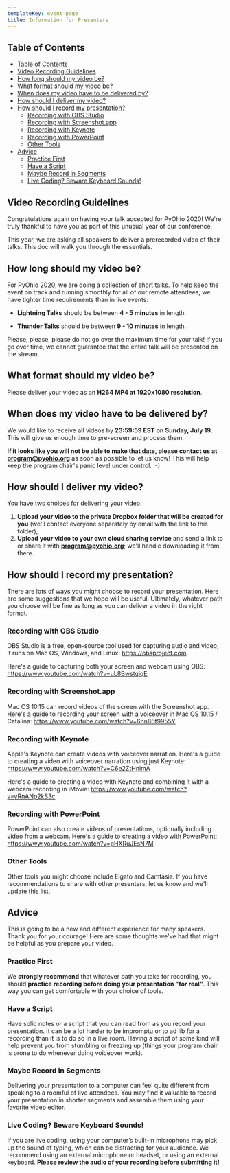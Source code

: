 ```yaml
---
templateKey: event-page
title: Information for Presenters
---
```


## Table of Contents

- [Table of Contents](#table-of-contents)
- [Video Recording Guidelines](#video-recording-guidelines)
- [How long should my video be?](#how-long-should-my-video-be)
- [What format should my video be?](#what-format-should-my-video-be)
- [When does my video have to be delivered by?](#when-does-my-video-have-to-be-delivered-by)
- [How should I deliver my video?](#how-should-i-deliver-my-video)
- [How should I record my presentation?](#how-should-i-record-my-presentation)
  - [Recording with OBS Studio](#recording-with-obs-studio)
  - [Recording with Screenshot.app](#recording-with-screenshotapp)
  - [Recording with Keynote](#recording-with-keynote)
  - [Recording with PowerPoint](#recording-with-powerpoint)
  - [Other Tools](#other-tools)
- [Advice](#advice)
  - [Practice First](#practice-first)
  - [Have a Script](#have-a-script)
  - [Maybe Record in Segments](#maybe-record-in-segments)
  - [Live Coding? Beware Keyboard Sounds!](#live-coding-beware-keyboard-sounds)

## Video Recording Guidelines

Congratulations again on having your talk accepted for PyOhio 2020! We're truly thankful to have you as part of this unusual year of our conference.

This year, we are asking all speakers to deliver a prerecorded video of their talks. This doc will walk you through the essentials.

## How long should my video be?

For PyOhio 2020, we are doing a collection of short talks. To help keep the event on track and running smoothly for all of our remote attendees, we have tighter time requirements than in live events:

* **Lightning Talks** should be between **4 - 5 minutes** in length.

* **Thunder Talks** should be between **9 - 10 minutes** in length.

Please, please, please do not go over the maximum time for your talk! If you go over time, we cannot guarantee that the entire talk will be presented on the stream.

## What format should my video be?

Please deliver your video as an **H264 MP4 at 1920x1080 resolution**.

## When does my video have to be delivered by?

We would like to receive all videos by **23:59:59 EST on Sunday, July 19**. This will give us enough time to pre-screen and process them.

**If it looks like you will not be able to make that date, please contact us at program@pyohio.org** as soon as possible to let us know! This will help keep the program chair's panic level under control. :-)

## How should I deliver my video?

You have two choices for delivering your video:

1. **Upload your video to the private Dropbox folder that will be created for you** (we'll contact everyone separately by email with the link to this folder);
2. **Upload your video to your own cloud sharing service** and send a link to or share it with **program@pyohio.org**; we'll handle downloading it from there.

## How should I record my presentation?

There are lots of ways you might choose to record your presentation. Here are some suggestions that we hope will be useful. Ultimately, whatever path you choose will be fine as long as you can deliver a video in the right format.

### Recording with OBS Studio

OBS Studio is a free, open-source tool used for capturing audio and video; it runs on Mac OS, Windows, and Linux: https://obsproject.com

Here's a guide to capturing both your screen and webcam using OBS: https://www.youtube.com/watch?v=uL8BwstqiqE

### Recording with Screenshot.app

Mac OS 10.15 can record videos of the screen with the Screenshot app. Here's a guide to recording your screen with a voiceover in Mac OS 10.15 / Catalina: https://www.youtube.com/watch?v=6nn86t9955Y

### Recording with Keynote

Apple's Keynote can create videos with voiceover narration. Here's a guide to creating a video with voiceover narration using just Keynote: https://www.youtube.com/watch?v=C6e2ZtHnimA

Here's a guide to creating a video with Keynote and combining it with a webcam recording in iMovie: https://www.youtube.com/watch?v=yRnANp2kS3c

### Recording with PowerPoint

PowerPoint can also create videos of presentations, optionally including video from a webcam. Here's a guide to creating a video with PowerPoint: https://www.youtube.com/watch?v=pHXRuJEsN7M

### Other Tools

Other tools you might choose include Elgato and Camtasia. If you have recommendations to share with other presenters, let us know and we'll update this list.

## Advice

This is going to be a new and different experience for many speakers. Thank you for your courage! Here are some thoughts we've had that might be helpful as you prepare your video.

### Practice First

We **strongly recommend** that whatever path you take for recording, you should **practice recording before doing your presentation "for real"**. This way you can get comfortable with your choice of tools.

### Have a Script

Have solid notes or a script that you can read from as you record your presentation. It can be a lot harder to be impromptu or to ad lib for a recording than it is to do so in a live room. Having a script of some kind will help prevent you from stumbling or freezing up (things your program chair is prone to do whenever doing voiceover work).

### Maybe Record in Segments

Delivering your presentation to a computer can feel quite different from speaking to a roomful of live attendees. You may find it valuable to record your presentation in shorter segments and assemble them using your favorite video editor.

### Live Coding? Beware Keyboard Sounds!

If you are live coding, using your computer’s built-in microphone may pick up the sound of typing, which can be distracting for your audience. We recommend using an external microphone or headset, or using an external keyboard. **Please review the audio of your recording before submitting it!**
